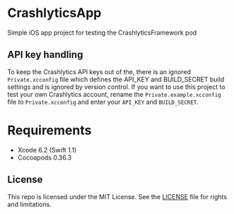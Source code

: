# CrashlyticsApp

Simple iOS app project for testing the CrashlyticsFramework pod

## API key handling

To keep the Crashlytics API keys out of the, there is an ignored `Private.xcconfig` file which defines the API_KEY and BUILD_SECRET build settings and is ignored by version control. If you want to use this project to test your own Crashlytics account, rename the `Private.example.xcconfig` file to `Private.xcconfig` and enter your `API_KEY` and `BUILD_SECRET`.

# Requirements

* Xcode 6.2 (Swift 1.1)
* Cocoapods 0.36.3

## License

This repo is licensed under the MIT License. See the [LICENSE](LICENSE.md) file for rights and limitations.

